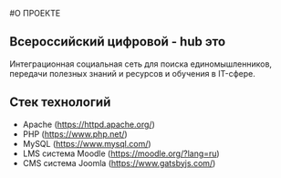 #О ПРОЕКТЕ
## Всероссийский цифровой - hub это 
Интеграционная социальная сеть для поиска единомышленников, передачи полезных знаний и ресурсов и обучения в IT-сфере.
## Стек технологий
 - Apache (https://httpd.apache.org/)
 - PHP (https://www.php.net/)
 - MySQL (https://www.mysql.com/)
 - LMS система Moodle (https://moodle.org/?lang=ru)
 - CMS система Joomla (https://www.gatsbyjs.com/)
